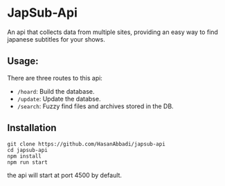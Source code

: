 # JapSub-Api
An api that collects data from multiple sites, providing an easy way to find japanese
subtitles for your shows.
## Usage:
There are three routes to this api:

* `/hoard`:      Build the database.
* `/update`:     Update the databse.
* `/search`:     Fuzzy find files and archives stored in the DB.

## Installation
```shell
git clone https://github.com/HasanAbbadi/japsub-api
cd japsub-api
npm install
npm run start
```

the api will start at port 4500 by default.
